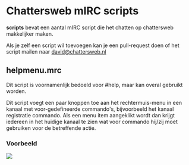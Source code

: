 # Chattersweb mIRC scripts  #

**scripts** bevat een aantal mIRC script die het chatten op chattersweb makkelijker maken.

Als je zelf een script wil toevoegen kan je een pull-request doen of het script mailen naar [david@chattersweb.nl](mailto:david@chattersweb.nl "david@chattersweb.nl")



## helpmenu.mrc ##

Dit script is voornamenlijk bedoeld voor \#help, maar kan overal gebruikt worden. 

Dit script voegt een paar knoppen toe aan het rechtermuis-menu in een kanaal met voor-gedefineerde commando's, bijvoorbeeld het kanaal registratie commando. Als een menu item aangeklikt wordt dan krijgt iedereen in het huidige kanaal te zien wat voor commando hij/zij moet gebruiken voor de betreffende actie. 



### Voorbeeld ###

![](http://i.imgur.com/TU1hQEE.png)
